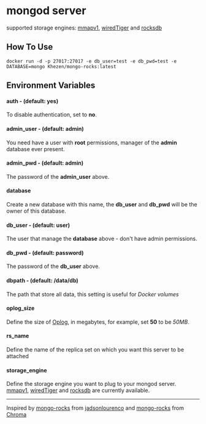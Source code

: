 # mongod server
supported storage engines:
[mmapv1](https://docs.mongodb.com/manual/core/mmapv1/), [wiredTiger](http://www.wiredtiger.com/) and [rocksdb](http://rocksdb.org/)

## How To Use
```
docker run -d -p 27017:27017 -e db_user=test -e db_pwd=test -e DATABASE=mongo Khezen/mongo-rocks:latest
```

## Environment Variables

#### auth - (default: yes)
To disable authentication, set to **no**.

#### admin_user - (default: admin)
You need have a user with **root** permissions, manager of the **admin** database ever present.

#### admin_pwd - (default: admin)
The password of the **admin_user** above.

#### database
Create a new database with this name, the **db_user** and **db_pwd** will be the owner of this database.

#### db_user - (default: user)
The user that manage the **database** above - don't have admin permissions.

#### db_pwd - (default: password)
The password of the **db_user** above.

#### dbpath - (default: /data/db)
The path that store all data, this setting is useful for *Docker volumes*

#### oplog_size
Define the size of [Oplog](https://docs.mongodb.org/manual/tutorial/change-oplog-size/), in megabytes, for example, set **50** to be *50MB*.

#### rs_name
Define the name of the replica set on which you want this server to be attached

#### storage_engine
Define the storage engine you want to plug to your mongod server. [mmapv1](https://docs.mongodb.com/manual/core/mmapv1/), [wiredTiger](http://www.wiredtiger.com/) and [rocksdb](http://rocksdb.org/) are currently available.

---

Inspired by [mongo-rocks](https://github.com/jadsonlourenco/docker-mongo-rocks) from [jadsonlourenco](https://twitter.com/jadsonlourenco)
and  [mongo-rocks](https://github.com/structuresound/docker-mongo-rocks) from [Chroma](https://github.com/structuresound)
